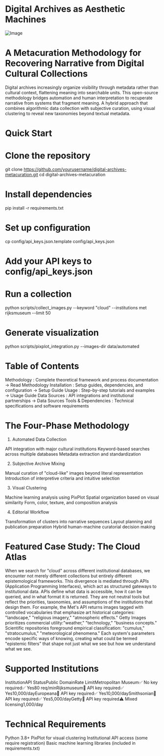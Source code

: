 # Digital Archives as Aesthetic Machines
![Image](https://github.com/user-attachments/assets/9350aec2-d8ac-4324-a46f-5985808f3327)
# A Metacuration Methodology for Recovering Narrative from Digital Cultural Collections

Digital archives increasingly organize visibility through metadata rather than cultural context, flattening meaning into searchable units. This open-source methodology bridges automation and human interpretation to recuperate narrative from systems that fragment meaning.
A hybrid approach that combines algorithmic data collection with subjective curation, using visual clustering to reveal new taxonomies beyond textual metadata.

# Quick Start
# Clone the repository
git clone https://github.com/yourusername/digital-archives-metacuration.git
cd digital-archives-metacuration

# Install dependencies
pip install -r requirements.txt

# Set up configuration
cp config/api_keys.json.template config/api_keys.json
# Add your API keys to config/api_keys.json

# Run a collection
python scripts/collect_images.py --keyword "cloud" --institutions met rijksmuseum --limit 50

# Generate visualization
python scripts/pixplot_integration.py --images-dir data/automated

# Table of Contents
Methodology : Complete theoretical framework and process documentation → Read Methodology
Installation : Setup guides, dependencies, and configuration → Setup Guide 
Usage : Step-by-step tutorials and examples → Usage Guide
Data Sources : API integrations and institutional partnerships → Data Sources 
Tools & Dependencies : Technical specifications and software requirements

# The Four-Phase Methodology
1. Automated Data Collection

API integration with major cultural institutions
Keyword-based searches across multiple databases
Metadata extraction and standardization

2. Subjective Archive Mixing

Manual curation of "cloud-like" images beyond literal representation
Introduction of interpretive criteria and intuitive selection

3.  Visual Clustering

Machine learning analysis using PixPlot
Spatial organization based on visual similarity
Form, color, texture, and composition analysis

4. Editorial Workflow

Transformation of clusters into narrative sequences
Layout planning and publication preparation
Hybrid human-machine curatorial decision making

# Featured Case Study: The Cloud Atlas 
When we search for "cloud" across different institutional databases, we encounter not merely different collections but entirely different epistemological frameworks. This divergence is mediated through APIs (Application Programming Interfaces), which act as structured gateways to institutional data. APIs define what data is accessible, how it can be queried, and in what format it is returned. They are not neutral tools but reflect the priorities, taxonomies, and assumptions of the institutions that design them. For example, the Met's API returns images tagged with controlled vocabularies that emphasize art historical categories: "landscape," "religious imagery," "atmospheric effects." Getty Images prioritizes commercial utility:"weather," "technology," "business concepts." Scientific repositories foreground empirical classification: "cumulus," "stratocumulus," "meteorological phenomena." Each system's parameters encode specific ways of knowing, creating what could be termed "epistemic filters" that shape not just what we see but how we understand what we see.

# Supported Institutions
InstitutionAPI StatusPublic DomainRate LimitMetropolitan Museum✅ No key required✅ Yes80 req/minRijksmuseum🔑 API key required✅ Yes10,000/dayEuropeana🔑 API key required✅ Yes10,000/daySmithsonian🔑 API key required✅ Yes5,000/dayGetty🔑 API key required⚠️ Mixed licensing1,000/day

# Technical Requirements

Python 3.8+
PixPlot for visual clustering
Institutional API access (some require registration)
Basic machine learning libraries (included in requirements.txt)
